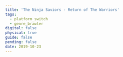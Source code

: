 ```yaml
---
title: 'The Ninja Saviors - Return of The Warriors'
tags:
  - platform_switch
  - genre_brawler
digital: false
physical: true
guide: false
pending: false
date: 2019-10-23
---
```

